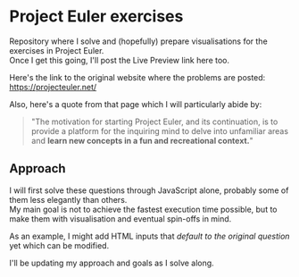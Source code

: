 # Project Euler exercises

Repository where I solve and (hopefully) prepare visualisations for the exercises in Project Euler.  
Once I get this going, I'll post the Live Preview link here too.

Here's the link to the original website where the problems are posted:
https://projecteuler.net/

Also, here's a quote from that page which I will particularly abide by:  
> "The motivation for starting Project Euler, and its continuation, is to provide a platform for the inquiring mind to delve into unfamiliar areas and **learn new concepts in a fun and recreational context.**"

## Approach

I will first solve these questions through JavaScript alone, probably some of them less elegantly than others.  
My main goal is not to achieve the fastest execution time possible, but to make them with visualisation and eventual spin-offs in mind.

As an example, I might add HTML inputs that _default to the original question_ yet which can be modified.

I'll be updating my approach and goals as I solve along.